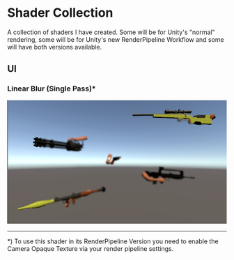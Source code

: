 # Shader Collection

A collection of shaders I have created. Some will be for Unity's "normal" rendering, some will be for Unity's new RenderPipeline Workflow and some will have both versions available.

## UI

### Linear Blur (Single Pass)*

![UI Linear Blur](https://github.com/rausc-daniel/BlurShader/blob/master/img/UI_LinearBlur.png)

---

*) To use this shader in its RenderPipeline Version you need to enable the Camera Opaque Texture via your render pipeline settings.
